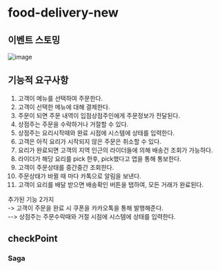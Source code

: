 # food-delivery-new


## 이벤트 스토밍
![image](https://user-images.githubusercontent.com/81146708/203244109-63e70920-cc9e-4251-b7ed-ada21e3d7375.png)

## 기능적 요구사항

 1. 고객이 메뉴를 선택하여 주문한다.
 2. 고객이 선택한 메뉴에 대해 결제한다.
 3. 주문이 되면 주문 내역이 입점상점주인에게 주문정보가 전달된다.
 4. 상점주는 주문을 수락하거나 거절할 수 있다.
 5. 상점주는 요리시작때와 완료 시점에 시스템에 상태를 입력한다.
 6. 고객은 아직 요리가 시작되지 않은 주문은 취소할 수 있다.
 7. 요리가 완료되면 고객의 지역 인근의 라이더들에 의해 배송건 조회가 가능하다.
 8. 라이더가 해당 요리를 pick 한후, pick했다고 앱을 통해 통보한다.
 9. 고객이 주문상태를 중간중간 조회한다.
10. 주문상태가 바뀔 때 마다 카톡으로 알림을 보낸다.
11. 고객이 요리를 배달 받으면 배송확인 버튼을 탭하여, 모든 거래가 완료된다.

추가된 기능 2가지 \
-> 고객이 주문을 완료 시 쿠폰을 카카오톡을 통해 발행해준다.\
--> 상점주는 주문수락때와 거절 시점에 시스템에 상태를 입력한다.

## checkPoint

### Saga
